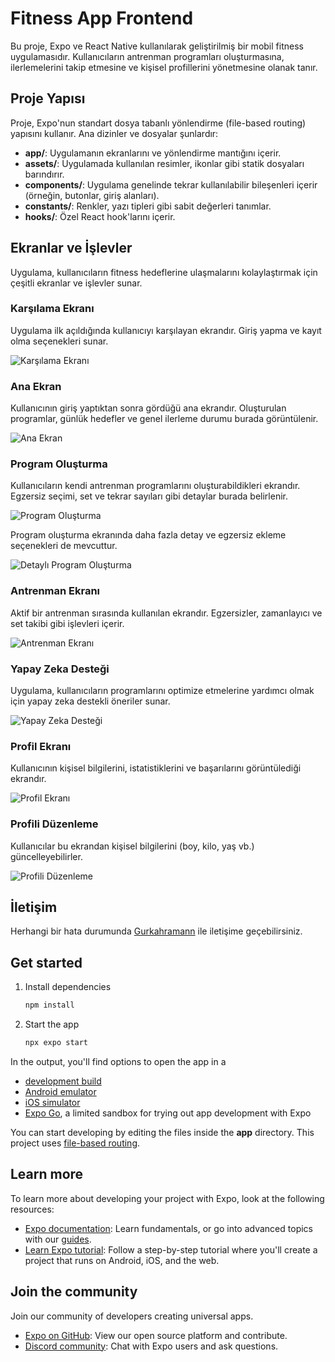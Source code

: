 # Fitness App Frontend

Bu proje, Expo ve React Native kullanılarak geliştirilmiş bir mobil fitness uygulamasıdır. Kullanıcıların antrenman programları oluşturmasına, ilerlemelerini takip etmesine ve kişisel profillerini yönetmesine olanak tanır.

## Proje Yapısı

Proje, Expo'nun standart dosya tabanlı yönlendirme (file-based routing) yapısını kullanır. Ana dizinler ve dosyalar şunlardır:

- **app/**: Uygulamanın ekranlarını ve yönlendirme mantığını içerir.
- **assets/**: Uygulamada kullanılan resimler, ikonlar gibi statik dosyaları barındırır.
- **components/**: Uygulama genelinde tekrar kullanılabilir bileşenleri içerir (örneğin, butonlar, giriş alanları).
- **constants/**: Renkler, yazı tipleri gibi sabit değerleri tanımlar.
- **hooks/**: Özel React hook'larını içerir.

## Ekranlar ve İşlevler

Uygulama, kullanıcıların fitness hedeflerine ulaşmalarını kolaylaştırmak için çeşitli ekranlar ve işlevler sunar.

### Karşılama Ekranı
Uygulama ilk açıldığında kullanıcıyı karşılayan ekrandır. Giriş yapma ve kayıt olma seçenekleri sunar.

![Karşılama Ekranı](screenshots/WelcomePage.jpg)

### Ana Ekran
Kullanıcının giriş yaptıktan sonra gördüğü ana ekrandır. Oluşturulan programlar, günlük hedefler ve genel ilerleme durumu burada görüntülenir.

![Ana Ekran](screenshots/Homescreen.jpg)

### Program Oluşturma
Kullanıcıların kendi antrenman programlarını oluşturabildikleri ekrandır. Egzersiz seçimi, set ve tekrar sayıları gibi detaylar burada belirlenir.

![Program Oluşturma](screenshots/CreateProgramScreen.jpg)

Program oluşturma ekranında daha fazla detay ve egzersiz ekleme seçenekleri de mevcuttur.

![Detaylı Program Oluşturma](screenshots/CreateProgramExtended.jpg)

### Antrenman Ekranı
Aktif bir antrenman sırasında kullanılan ekrandır. Egzersizler, zamanlayıcı ve set takibi gibi işlevleri içerir.

![Antrenman Ekranı](screenshots/TrainingFunction.jpg)

### Yapay Zeka Desteği
Uygulama, kullanıcıların programlarını optimize etmelerine yardımcı olmak için yapay zeka destekli öneriler sunar.

![Yapay Zeka Desteği](screenshots/PartOfAI.jpg)

### Profil Ekranı
Kullanıcının kişisel bilgilerini, istatistiklerini ve başarılarını görüntülediği ekrandır.

![Profil Ekranı](screenshots/ProfileScreen.jpg)

### Profili Düzenleme
Kullanıcılar bu ekrandan kişisel bilgilerini (boy, kilo, yaş vb.) güncelleyebilirler.

![Profili Düzenleme](screenshots/ProfileEditScreen.jpg)

## İletişim
Herhangi bir hata durumunda [Gurkahramann](https://github.com/Gurkahramann) ile iletişime geçebilirsiniz. 
## Get started

1. Install dependencies

   ```bash
   npm install
   ```

2. Start the app

   ```bash
   npx expo start
   ```

In the output, you'll find options to open the app in a

- [development build](https://docs.expo.dev/develop/development-builds/introduction/)
- [Android emulator](https://docs.expo.dev/workflow/android-studio-emulator/)
- [iOS simulator](https://docs.expo.dev/workflow/ios-simulator/)
- [Expo Go](https://expo.dev/go), a limited sandbox for trying out app development with Expo

You can start developing by editing the files inside the **app** directory. This project uses [file-based routing](https://docs.expo.dev/router/introduction).

## Learn more

To learn more about developing your project with Expo, look at the following resources:

- [Expo documentation](https://docs.expo.dev/): Learn fundamentals, or go into advanced topics with our [guides](https://docs.expo.dev/guides).
- [Learn Expo tutorial](https://docs.expo.dev/tutorial/introduction/): Follow a step-by-step tutorial where you'll create a project that runs on Android, iOS, and the web.

## Join the community

Join our community of developers creating universal apps.

- [Expo on GitHub](https://github.com/expo/expo): View our open source platform and contribute.
- [Discord community](https://chat.expo.dev): Chat with Expo users and ask questions.
